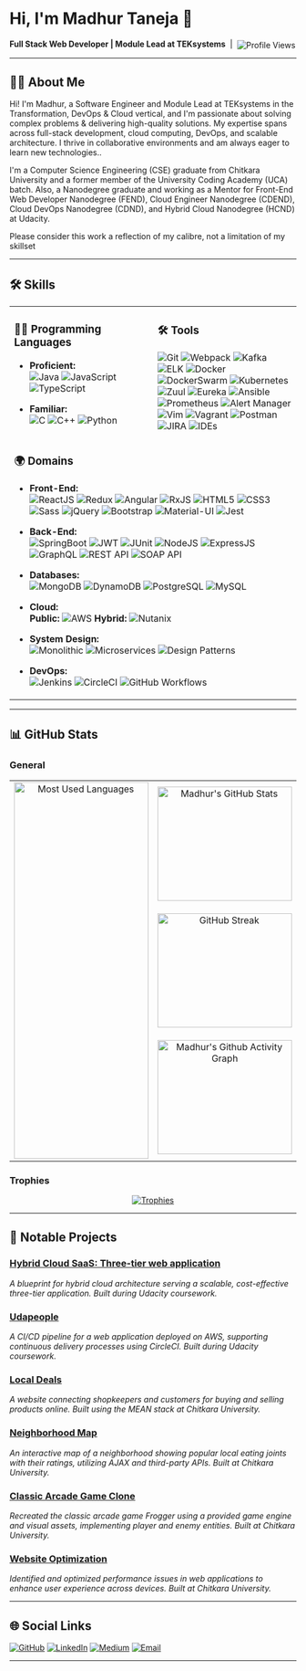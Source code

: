 # Hi, I'm Madhur Taneja 👋

<!--
**madhur-taneja/madhur-taneja** is a ✨ _special_ ✨ repository because its `README.md` (this file) appears on your GitHub profile.

Here are some ideas to get you started:

- 🔭 I’m currently working on ...
- 🌱 I’m currently learning ...
- 👯 I’m looking to collaborate on ...
- 🤔 I’m looking for help with ...
- 💬 Ask me about ...
- 📫 How to reach me: ...
- 😄 Pronouns: ...
- ⚡ Fun fact: ...
-->

<p align="left">
  <b>Full Stack Web Developer | Module Lead at TEKsystems</b>
  &nbsp;|&nbsp;
  <img src="https://komarev.com/ghpvc/?username=madhur-taneja&color=blue" alt="Profile Views" style="vertical-align: middle;"/>
</p>

---

## 👨‍💻 About Me

Hi! I'm Madhur, a Software Engineer and Module Lead at TEKsystems in the Transformation, DevOps & Cloud vertical, and I'm passionate about solving complex problems & delivering high-quality solutions. My expertise spans across full-stack development, cloud computing, DevOps, and scalable architecture. I thrive in collaborative environments and am always eager to learn new technologies..

I'm a Computer Science Engineering (CSE) graduate from Chitkara University and a former member of the University Coding Academy (UCA) batch. Also, a Nanodegree graduate and working as a Mentor for Front-End Web Developer Nanodegree (FEND), Cloud Engineer Nanodegree (CDEND), Cloud DevOps Nanodegree (CDND), and Hybrid Cloud Nanodegree (HCND) at Udacity.

Please consider this work a reflection of my calibre, not a limitation of my skillset

---

## 🛠 Skills

<div align="center">

<table>
<tr>
  <td valign="top" width="50%">

### 🧑‍💻 Programming Languages

- **Proficient:**  
  <img src="https://img.shields.io/badge/Java-007396?style=flat&logo=java&logoColor=white" alt="Java"/>
  <img src="https://img.shields.io/badge/JavaScript-F7DF1E?style=flat&logo=javascript&logoColor=black" alt="JavaScript"/>
  <img src="https://img.shields.io/badge/TypeScript-3178C6?style=flat&logo=typescript&logoColor=white" alt="TypeScript"/>
- **Familiar:**  
  <img src="https://img.shields.io/badge/C-00599C?style=flat&logo=c&logoColor=white" alt="C"/>
  <img src="https://img.shields.io/badge/C++-00599C?style=flat&logo=c%2B%2B&logoColor=white" alt="C++"/>
  <img src="https://img.shields.io/badge/Python-3776AB?style=flat&logo=python&logoColor=white" alt="Python"/>

  </td>
  <td valign="top" width="50%">

### 🛠 Tools

<img src="https://img.shields.io/badge/Git-F05032?style=flat&logo=git&logoColor=white" alt="Git"/>
<img src="https://img.shields.io/badge/Webpack-8DD6F9?style=flat&logo=webpack&logoColor=black" alt="Webpack"/>
<img src="https://img.shields.io/badge/Kafka-231F20?style=flat&logo=apache-kafka&logoColor=white" alt="Kafka"/>
<img src="https://img.shields.io/badge/ELK Stack-005571?style=flat&logo=elasticstack&logoColor=white" alt="ELK"/>
<img src="https://img.shields.io/badge/Docker-2496ED?style=flat&logo=docker&logoColor=white" alt="Docker"/>
<img src="https://img.shields.io/badge/Docker%20Swarm-2496ED?style=flat&logo=docker&logoColor=white" alt="DockerSwarm"/>
<img src="https://img.shields.io/badge/Kubernetes-326CE5?style=flat&logo=kubernetes&logoColor=white" alt="Kubernetes"/>
<img src="https://img.shields.io/badge/Zuul-333366?style=flat" alt="Zuul"/>
<img src="https://img.shields.io/badge/Eureka-23C7C7?style=flat" alt="Eureka"/>
<img src="https://img.shields.io/badge/Ansible-EE0000?style=flat&logo=ansible&logoColor=white" alt="Ansible"/>
<img src="https://img.shields.io/badge/Prometheus-E6522C?style=flat&logo=prometheus&logoColor=white" alt="Prometheus"/>
<img src="https://img.shields.io/badge/Alert%20Manager-ff9800?style=flat" alt="Alert Manager"/>
<img src="https://img.shields.io/badge/Vim-019733?style=flat&logo=vim&logoColor=white" alt="Vim"/>
<img src="https://img.shields.io/badge/Vagrant-1868F2?style=flat&logo=vagrant&logoColor=white" alt="Vagrant"/>
<img src="https://img.shields.io/badge/Postman-FF6C37?style=flat&logo=postman&logoColor=white" alt="Postman"/>
<img src="https://img.shields.io/badge/JIRA-0052CC?style=flat&logo=jira&logoColor=white" alt="JIRA"/>
<img src="https://img.shields.io/badge/IDE-007ACC?style=flat&logo=visual-studio-code&logoColor=white" alt="IDEs"/>

  </td>
</tr>
<tr>
  <td colspan="2" valign="top">

### 🌍 Domains

- **Front-End:**  
  <img src="https://img.shields.io/badge/ReactJS-20232A?style=flat&logo=react&logoColor=61dafb" alt="ReactJS"/>
  <img src="https://img.shields.io/badge/Redux-593D88?style=flat&logo=redux&logoColor=white" alt="Redux"/>
  <img src="https://img.shields.io/badge/Angular-DD0031?style=flat&logo=angular&logoColor=white" alt="Angular"/>
  <img src="https://img.shields.io/badge/RxJS-B7178C?style=flat&logo=rxjs&logoColor=white" alt="RxJS"/>
  <img src="https://img.shields.io/badge/HTML5-E34F26?style=flat&logo=html5&logoColor=white" alt="HTML5"/>
  <img src="https://img.shields.io/badge/CSS3-1572B6?style=flat&logo=css3&logoColor=white" alt="CSS3"/>
  <img src="https://img.shields.io/badge/Sass-CC6699?style=flat&logo=sass&logoColor=white" alt="Sass"/>
  <img src="https://img.shields.io/badge/jQuery-0769AD?style=flat&logo=jquery&logoColor=white" alt="jQuery"/>
  <img src="https://img.shields.io/badge/Bootstrap-563d7c?style=flat&logo=bootstrap&logoColor=white" alt="Bootstrap"/>
  <img src="https://img.shields.io/badge/Material--UI-0081CB?style=flat&logo=mui&logoColor=white" alt="Material-UI"/>
  <img src="https://img.shields.io/badge/Jest-C21325?style=flat&logo=jest&logoColor=white" alt="Jest"/>

- **Back-End:**  
  <img src="https://img.shields.io/badge/SpringBoot-6DB33F?style=flat&logo=spring-boot&logoColor=white" alt="SpringBoot"/>
  <img src="https://img.shields.io/badge/JWT-000000?style=flat&logo=jsonwebtokens&logoColor=white" alt="JWT"/>
  <img src="https://img.shields.io/badge/JUnit-25A162?style=flat&logo=junit5&logoColor=white" alt="JUnit"/>
  <img src="https://img.shields.io/badge/Node.js-43853D?style=flat&logo=node.js&logoColor=white" alt="NodeJS"/>
  <img src="https://img.shields.io/badge/Express.js-404D59?style=flat&logo=express&logoColor=white" alt="ExpressJS"/>
  <img src="https://img.shields.io/badge/GraphQL-E10098?style=flat&logo=graphql&logoColor=white" alt="GraphQL"/>
  <img src="https://img.shields.io/badge/REST-02569B?style=flat&logo=rest&logoColor=white" alt="REST API"/>
  <img src="https://img.shields.io/badge/SOAP-00274D?style=flat" alt="SOAP API"/>

- **Databases:**  
  <img src="https://img.shields.io/badge/MongoDB-47A248?style=flat&logo=mongodb&logoColor=white" alt="MongoDB"/>
  <img src="https://img.shields.io/badge/DynamoDB-4053D6?style=flat&logo=amazon-dynamodb&logoColor=white" alt="DynamoDB"/>
  <img src="https://img.shields.io/badge/PostgreSQL-336791?style=flat&logo=postgresql&logoColor=white" alt="PostgreSQL"/>
  <img src="https://img.shields.io/badge/MySQL-4479A1?style=flat&logo=mysql&logoColor=white" alt="MySQL"/>

- **Cloud:**  
  <b>Public:</b> <img src="https://img.shields.io/badge/AWS-232F3E?style=flat&logo=amazon-aws&logoColor=white" alt="AWS"/>
  <b>Hybrid:</b> <img src="https://img.shields.io/badge/Nutanix-224099?style=flat&logo=nutanix&logoColor=white" alt="Nutanix"/>

- **System Design:**  
  <img src="https://img.shields.io/badge/Monolithic-808080?style=flat&logo=server&logoColor=white" alt="Monolithic"/>
  <img src="https://img.shields.io/badge/Microservices-FF9800?style=flat&logo=microgen&logoColor=white" alt="Microservices"/>
  <img src="https://img.shields.io/badge/Design%20Patterns-4B8BBE?style=flat" alt="Design Patterns"/>

- **DevOps:**  
  <img src="https://img.shields.io/badge/Jenkins-D24939?style=flat&logo=jenkins&logoColor=white" alt="Jenkins"/>
  <img src="https://img.shields.io/badge/CircleCI-343434?style=flat&logo=circleci&logoColor=white" alt="CircleCI"/>
  <img src="https://img.shields.io/badge/GitHub%20Actions-2088FF?style=flat&logo=github-actions&logoColor=white" alt="GitHub Workflows"/>

  </td>
</tr>
</table>

</div>

---

## 📊 GitHub Stats

### General

<div align="center">

<table>
<tr>
  <!-- First column: Most Used Languages card only, stretched to match height of right column -->
  <td valign="top" width="50%" rowspan="3" style="vertical-align:top; min-width:160px; max-width:400px;">
    <div align="center">
      <img src="https://github-readme-stats.vercel.app/api/top-langs/?username=madhur-taneja&langs_count=15&hide=jupyter%20notebook,html,php&theme=dark" alt="Most Used Languages" width="100%" height="660" style="max-width:350px;min-width:160px;object-fit:contain;"/>
    </div>
  </td>
  <!-- Second column, row 1: GitHub Stats -->
  <td align="center" valign="middle" width="50%" style="min-width:160px;max-width:400px;height:220px;">
    <img src="https://github-readme-stats.vercel.app/api?username=madhur-taneja&show_icons=true&hide_title=true&count_private=true&theme=dark" alt="Madhur's GitHub Stats" width="100%" height="200" style="max-width:350px;min-width:120px;object-fit:contain;"/>
  </td>
</tr>
<tr>
  <!-- Second column, row 2: GitHub Streak -->
  <td align="center" valign="middle" width="50%" style="min-width:160px;max-width:400px;height:220px;">
    <img src="https://streak-stats.demolab.com?user=madhur-taneja&theme=dark" alt="GitHub Streak" width="100%" height="200" style="max-width:350px;min-width:120px;object-fit:contain;"/>
  </td>
</tr>
<tr>
  <!-- Second column, row 3: Contribution Graph -->
  <td align="center" valign="middle" width="50%" style="min-width:160px;max-width:400px;height:220px;">
    <img src="https://github-readme-activity-graph.vercel.app/graph?username=madhur-taneja&theme=github-dark" alt="Madhur's Github Activity Graph" width="100%" height="200" style="max-width:350px;min-width:120px;object-fit:contain;"/>
  </td>
</tr>
</table>

</div>

### Trophies

<p align="center">
  <a href="https://github.com/ryo-ma/github-profile-trophy">
    <img src="https://github-profile-trophy.vercel.app/?username=madhur-taneja&theme=darkhub&margin-w=10&margin-h=15" alt="Trophies" />
  </a>
</p>

---

## 🚀 Notable Projects

### [Hybrid Cloud SaaS: Three-tier web application](https://github.com/madhur-taneja/Hybrid-Cloud-SaaS-Three-tier-web-application)
_A blueprint for hybrid cloud architecture serving a scalable, cost-effective three-tier application. Built during Udacity coursework._

### [Udapeople](https://github.com/madhur-taneja/Udapeople)
_A CI/CD pipeline for a web application deployed on AWS, supporting continuous delivery processes using CircleCI. Built during Udacity coursework._

### [Local Deals](https://github.com/madhur-taneja/Local-Deals)
_A website connecting shopkeepers and customers for buying and selling products online. Built using the MEAN stack at Chitkara University._

### [Neighborhood Map](https://github.com/madhur-taneja/Neighborhood-Map)
_An interactive map of a neighborhood showing popular local eating joints with their ratings, utilizing AJAX and third-party APIs. Built at Chitkara University._

### [Classic Arcade Game Clone](https://github.com/madhur-taneja/Classic-Arcade-Game-Clone)
_Recreated the classic arcade game Frogger using a provided game engine and visual assets, implementing player and enemy entities. Built at Chitkara University._

### [Website Optimization](https://github.com/madhur-taneja/Website-Optimization)
_Identified and optimized performance issues in web applications to enhance user experience across devices. Built at Chitkara University._

---

## 🌐 Social Links

[![GitHub](https://img.shields.io/badge/GitHub-181717?style=flat&logo=github&logoColor=white)](https://github.com/madhur-taneja)
[![LinkedIn](https://img.shields.io/badge/LinkedIn-0077B5?style=flat&logo=linkedin&logoColor=white)](https://www.linkedin.com/in/madhur-taneja/)
[![Medium](https://img.shields.io/badge/Medium-12100E?style=flat&logo=medium&logoColor=white)](https://www.medium.com/@madhur.taneja)
[![Email](https://img.shields.io/badge/Email-D14836?style=flat&logo=gmail&logoColor=white)](mailto:tanejamadhur96@gmail.com)

---

<!--
Fun facts, hobbies, or personal motto can go here if you wish to add them in the future.
-->
<!--
Fun facts, hobbies, or personal motto can go here if you wish to add them in the future.
-->

